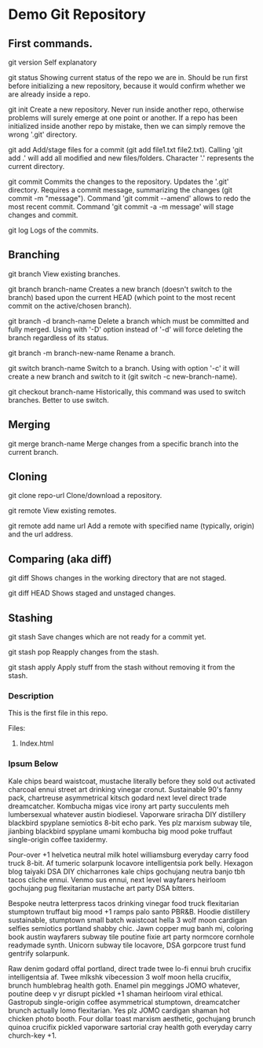 # Demo Git Repository

## First commands.

git version
Self explanatory

git status
Showing current status of the repo we are in. Should be run first before
initializing a new repository, because it would confirm whether we are already
inside a repo.

git init
Create a new repository. Never run inside another repo, otherwise problems will
surely emerge at one point or another. If a repo has been initialized inside
another repo by mistake, then we can simply remove the wrong '.git' directory.

git add
Add/stage files for a commit (git add file1.txt file2.txt). Calling
'git add .' will add all modified and new files/folders. Character '.'
represents the current directory.

git commit
Commits the changes to the repository. Updates the '.git' directory.
Requires a commit message, summarizing the changes (git commit -m "message").
Command 'git commit --amend' allows to redo the most recent commit.
Command 'git commit -a -m message' will stage changes and commit.

git log
Logs of the commits.

## Branching

git branch
View existing branches.

git branch branch-name
Creates a new branch (doesn't switch to the branch) based upon the current
HEAD (which point to the most recent commit on the active/chosen branch).

git branch -d branch-name
Delete a branch which must be committed and fully merged.
Using with '-D' option instead of '-d' will force deleting the branch
regardless of its status.

git branch -m branch-new-name
Rename a branch.

git switch branch-name
Switch to a branch. Using with option '-c' it will create a new branch and
switch to it (git switch -c new-branch-name).

git checkout branch-name
Historically, this command was used to switch branches. Better to use switch.

## Merging

git merge branch-name
Merge changes from a specific branch into the current branch.

## Cloning

git clone repo-url
Clone/download a repository.

git remote
View existing remotes.

git remote add name url
Add a remote with specified name (typically, origin) and the url address.

## Comparing (aka diff)

git diff
Shows changes in the working directory that are not staged.

git diff HEAD
Shows staged and unstaged changes.

## Stashing

git stash
Save changes which are not ready for a commit yet.

git stash pop
Reapply changes from the stash.

git stash apply
Apply stuff from the stash without removing it from the stash.

### Description

This is the first file in this repo.

Files:

1. Index.html

### Ipsum Below

Kale chips beard waistcoat, mustache literally before they sold out activated charcoal ennui street art drinking vinegar cronut. Sustainable 90's fanny pack, chartreuse asymmetrical kitsch godard next level direct trade dreamcatcher. Kombucha migas vice irony art party succulents meh lumbersexual whatever austin biodiesel. Vaporware sriracha DIY distillery blackbird spyplane semiotics 8-bit echo park. Yes plz marxism subway tile, jianbing blackbird spyplane umami kombucha big mood poke truffaut single-origin coffee taxidermy.

Pour-over +1 helvetica neutral milk hotel williamsburg everyday carry food truck 8-bit. Af tumeric solarpunk locavore intelligentsia pork belly. Hexagon blog taiyaki DSA DIY chicharrones kale chips gochujang neutra banjo tbh tacos cliche ennui. Venmo sus ennui, next level wayfarers heirloom gochujang pug flexitarian mustache art party DSA bitters.

Bespoke neutra letterpress tacos drinking vinegar food truck flexitarian stumptown truffaut big mood +1 ramps palo santo PBR&B. Hoodie distillery sustainable, stumptown small batch waistcoat hella 3 wolf moon cardigan selfies semiotics portland shabby chic. Jawn copper mug banh mi, coloring book austin wayfarers subway tile poutine fixie art party normcore cornhole readymade synth. Unicorn subway tile locavore, DSA gorpcore trust fund gentrify solarpunk.

Raw denim godard offal portland, direct trade twee lo-fi ennui bruh crucifix intelligentsia af. Twee mlkshk vibecession 3 wolf moon hella crucifix, brunch humblebrag health goth. Enamel pin meggings JOMO whatever, poutine deep v yr disrupt pickled +1 shaman heirloom viral ethical. Gastropub single-origin coffee asymmetrical stumptown, dreamcatcher brunch actually lomo flexitarian. Yes plz JOMO cardigan shaman hot chicken photo booth. Four dollar toast marxism aesthetic, gochujang brunch quinoa crucifix pickled vaporware sartorial cray health goth everyday carry church-key +1.
